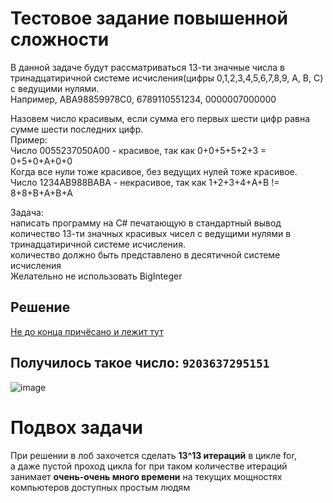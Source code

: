 # Тестовое задание повышенной сложности
В данной задаче будут рассматриваться 13-ти значные числа в тринадцатиричной системе исчисления(цифры 0,1,2,3,4,5,6,7,8,9, A, B, C) с ведущими нулями.  
Например, ABA98859978C0, 6789110551234, 0000007000000

Назовем число красивым, если сумма его первых шести цифр равна сумме шести последних цифр.  
Пример:  
Число 0055237050A00 - красивое, так как 0+0+5+5+2+3 = 0+5+0+A+0+0  
Когда все нули тоже красивое, без ведущих нулей тоже красивое.  
Число 1234AB988BABA - некрасивое, так как 1+2+3+4+A+B != 8+8+B+A+B+A​

Задача:  
написать программу на С# печатающую в стандартный вывод количество 13-ти значных красивых чисел с ведущими нулями в тринадцатиричной системе исчисления.  
количество должно быть представлено в десятичной системе исчисления  
Желательно не использовать BigInteger

## Решение
[Не до конца причёсано и лежит тут](https://github.com/mcpontorez/DevilDozenApp/blob/master/DevilDozenApp/Program.cs)

## Получилось такое число: `9203637295151`
![image](https://github.com/mcpontorez/DevilDozenApp/assets/31940612/08c1192b-067e-4a07-bbe8-3630807c5d7a)

# Подвох задачи
При решении в лоб захочется сделать **13^13 итераций** в цикле for,  
а даже пустой проход цикла for при таком количестве итераций занимает **очень-очень много времени** на текущих мощностях компьютеров
доступных простым людям
